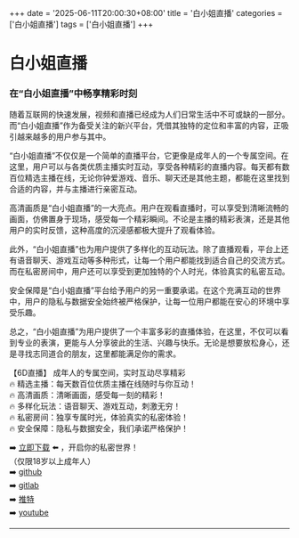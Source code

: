 +++
date = '2025-06-11T20:00:30+08:00'
title = '白小姐直播'
categories = ['白小姐直播']
tags = ['白小姐直播']
+++

# 白小姐直播

### 在“白小姐直播”中畅享精彩时刻

随着互联网的快速发展，视频和直播已经成为人们日常生活中不可或缺的一部分。而“白小姐直播”作为备受关注的新兴平台，凭借其独特的定位和丰富的内容，正吸引越来越多的用户参与其中。

“白小姐直播”不仅仅是一个简单的直播平台，它更像是成年人的一个专属空间。在这里，用户可以与各类优质主播实时互动，享受各种精彩的直播内容。每天都有数百位精选主播在线，无论你钟爱游戏、音乐、聊天还是其他主题，都能在这里找到合适的内容，并与主播进行亲密互动。

高清画质是“白小姐直播”的一大亮点。用户在观看直播时，可以享受到清晰流畅的画面，仿佛置身于现场，感受每一个精彩瞬间。不论是主播的精彩表演，还是其他用户的实时反馈，这种高度的沉浸感都极大提升了观看体验。

此外，“白小姐直播”也为用户提供了多样化的互动玩法。除了直播观看，平台上还有语音聊天、游戏互动等多种形式，让每一个用户都能找到适合自己的交流方式。而在私密房间中，用户还可以享受到更加独特的个人时光，体验真实的私密互动。

安全保障是“白小姐直播”平台给予用户的另一重要承诺。在这个充满互动的世界中，用户的隐私与数据安全始终被严格保护，让每一位用户都能在安心的环境中享受乐趣。

总之，“白小姐直播”为用户提供了一个丰富多彩的直播体验，在这里，不仅可以看到专业的表演，更能与人分享彼此的生活、兴趣与快乐。无论是想要放松身心，还是寻找志同道合的朋友，这里都能满足你的需求。

【6D直播】
成年人的专属空间，实时互动尽享精彩  
🔥 精选主播：每天数百位优质主播在线随时与你互动！  
🔥 高清画质：清晰画面，感受每一刻的精彩！  
🔥 多样化玩法：语音聊天、游戏互动，刺激无穷！  
🔥 私密房间：独享专属时光，体验真实的私密体验！  
🔥 安全保障：隐私与数据安全，我们承诺严格保护！  

➡️ [立即下载](https://down123.s3.ap-east-1.amazonaws.com/down/down.html?channelCode=blog) ⬅️ ，开启你的私密世界！  
（仅限18岁以上成年人）  
➡️ [github](https://aldult-live.github.io/)  
➡️ [gitlab](https://seo-09598d.gitlab.io/)  
➡️ [推特](https://x.com/wegame33)  
➡️ [youtube](https://www.youtube.com/@6Dlive)  

---
